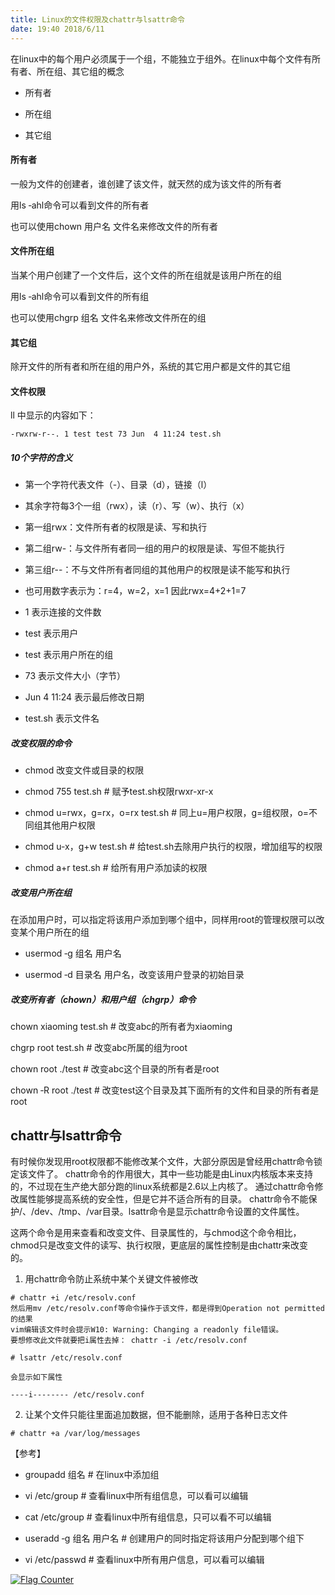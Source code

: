 ```yaml
---
title: Linux的文件权限及chattr与lsattr命令
date: 19:40 2018/6/11
---
```


在linux中的每个用户必须属于一个组，不能独立于组外。在linux中每个文件有所有者、所在组、其它组的概念

- 所有者

- 所在组

- 其它组

#### 所有者
一般为文件的创建者，谁创建了该文件，就天然的成为该文件的所有者

用ls ‐ahl命令可以看到文件的所有者

也可以使用chown 用户名 文件名来修改文件的所有者

#### 文件所在组

当某个用户创建了一个文件后，这个文件的所在组就是该用户所在的组

用ls ‐ahl命令可以看到文件的所有组

也可以使用chgrp 组名 文件名来修改文件所在的组

#### 其它组

除开文件的所有者和所在组的用户外，系统的其它用户都是文件的其它组


#### 文件权限
ll 中显示的内容如下：

``` -rwxrw-r--. 1 test test 73 Jun  4 11:24 test.sh ```

##### 10个字符的含义

- 第一个字符代表文件（-）、目录（d），链接（l）

- 其余字符每3个一组（rwx），读（r）、写（w）、执行（x）

- 第一组rwx：文件所有者的权限是读、写和执行

- 第二组rw-：与文件所有者同一组的用户的权限是读、写但不能执行

- 第三组r--：不与文件所有者同组的其他用户的权限是读不能写和执行

- 也可用数字表示为：r=4，w=2，x=1  因此rwx=4+2+1=7

- 1 表示连接的文件数

- test 表示用户

- test 表示用户所在的组

- 73 表示文件大小（字节）

- Jun  4 11:24 表示最后修改日期

- test.sh 表示文件名


##### 改变权限的命令

- chmod 改变文件或目录的权限

- chmod 755 test.sh              # 赋予test.sh权限rwxr-xr-x

- chmod u=rwx，g=rx，o=rx test.sh # 同上u=用户权限，g=组权限，o=不同组其他用户权限

- chmod u-x，g+w test.sh   # 给test.sh去除用户执行的权限，增加组写的权限

- chmod a+r test.sh        # 给所有用户添加读的权限


##### 改变用户所在组

在添加用户时，可以指定将该用户添加到哪个组中，同样用root的管理权限可以改变某个用户所在的组

- usermod ‐g 组名 用户名

- usermod ‐d 目录名 用户名，改变该用户登录的初始目录

##### 改变所有者（chown）和用户组（chgrp）命令

chown xiaoming test.sh # 改变abc的所有者为xiaoming

chgrp root test.sh     # 改变abc所属的组为root

chown root ./test      # 改变abc这个目录的所有者是root

chown ‐R root ./test  # 改变test这个目录及其下面所有的文件和目录的所有者是root


## chattr与lsattr命令
有时候你发现用root权限都不能修改某个文件，大部分原因是曾经用chattr命令锁定该文件了。
chattr命令的作用很大，其中一些功能是由Linux内核版本来支持的，不过现在生产绝大部分跑的linux系统都是2.6以上内核了。
通过chattr命令修改属性能够提高系统的安全性，但是它并不适合所有的目录。
chattr命令不能保护/、/dev、/tmp、/var目录。lsattr命令是显示chattr命令设置的文件属性。

这两个命令是用来查看和改变文件、目录属性的，与chmod这个命令相比，chmod只是改变文件的读写、执行权限，更底层的属性控制是由chattr来改变的。

1. 用chattr命令防止系统中某个关键文件被修改

``` 
# chattr +i /etc/resolv.conf 
然后用mv /etc/resolv.conf等命令操作于该文件，都是得到Operation not permitted 的结果
vim编辑该文件时会提示W10: Warning: Changing a readonly file错误。
要想修改此文件就要把i属性去掉： chattr -i /etc/resolv.conf

# lsattr /etc/resolv.conf 

会显示如下属性

----i-------- /etc/resolv.conf 

``` 

2. 让某个文件只能往里面追加数据，但不能删除，适用于各种日志文件

``` # chattr +a /var/log/messages ``` 


【参考】

- groupadd 组名     # 在linux中添加组

- vi /etc/group    # 查看linux中所有组信息，可以看可以编辑

- cat /etc/group   # 查看linux中所有组信息，只可以看不可以编辑

- useradd ‐g 组名 用户名   # 创建用户的同时指定将该用户分配到哪个组下

- vi /etc/passwd          # 查看linux中所有用户信息，可以看可以编辑


<a href="https://info.flagcounter.com/gnaM"><img src="https://s05.flagcounter.com/count2/gnaM/bg_FFFFFF/txt_000000/border_CCCCCC/columns_2/maxflags_10/viewers_0/labels_0/pageviews_0/flags_0/percent_0/" alt="Flag Counter" border="0"></a>

